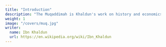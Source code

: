 ```yaml
---
title: "Introduction"
description: "The Muqaddimah is Khaldun's work on history and economics"
weight: 1
image: "/covers/muq.jpg"
writer:
  name: Ibn Khaldun
  url: https://en.wikipedia.org/wiki/Ibn_Khaldun
---
```

